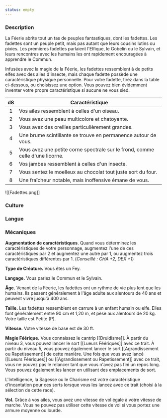 ```yaml
---
status: empty
---
```


### Description

La Féerie abrite tout un tas de peuples fantastiques, dont les fadettes. Les fadettes sont un peuple petit, mais pas autant que leurs cousins lutins ou pixies. Les premières fadettes parlaient l'Elfique, le Gobelin ou le Sylvain, et leurs rencontres avec les humains les ont rapidement encouragées à apprendre le Commun.

Infusées avec la magie de la Féerie, les fadettes ressemblent à de petits elfes avec des ailes d'insecte, mais chaque fadette possède une caractéristique physique personnelle. Pour votre fadette, tirez dans la table ci-dessous, ou choisissez une option. Vous pouvez bien évidemment inventer votre propre caractéristique si aucune ne vous sied.

| d8  | Caractéristique                                                               |
| :-: | ----------------------------------------------------------------------------- |
|  1  | Vos ailes ressemblent à celles d'un oiseau.                                   |
|  2  | Vous avez une peau multicolore et chatoyante.                                 |
|  3  | Vous avez des oreilles particulièrement grandes.                              |
|  4  | Une brume scintillante se trouve en permanence autour de vous.                |
|  5  | Vous avez une petite corne spectrale sur le frond, comme celle d'une licorne. |
|  6  | Vos jambes ressemblent à celles d'un insecte.                                 |
|  7  | Vous sentez le moelleux au chocolat tout juste sort du four.                  |
|  8  | Une fraîcheur notable, mais inoffensive émane de vous.                        |
![[Fadettes.png]]



### Culture

### Langue

### Mécaniques

**Augmentation de caractéristiques**. Quand vous déterminez les caractéristiques de votre personnage, augmentez l'une de ces caractéristiques par 2 et augmentez une autre par 1, ou augmentez trois caractéristiques différentes par 1. (*Conseillé : CHA +2, DEX +1*)

**Type de Créature.** Vous êtes un Fey.

**Langage.** Vous parlez le Commun et le Sylvain.

**Âge.** Venant de la Féerie, les fadettes ont un rythme de vie plus lent que les humains. Ils passent généralement à l'âge adulte aux alentours de 40 ans et peuvent vivre jusqu'à 400 ans.

**Taille.** Les fadettes ressemblent en carrure à un enfant humain ou elfe. Elles font généralement entre 90 cm et 1,20 m, et pèse aux alentours de 20 kg. Votre taille est Petite (P).

**Vitesse.** Votre vitesse de base est de 30 ft.

**Magie Féérique.** Vous connaissez le cantrip [[Druidisme]]. À partir du niveau 3, vous pouvez lancer le sort [[Lueurs Féériques]] avec ce trait. À partir du niveau 5, vous pouvez également lancer le sort [[Agrandissement ou Rapetissement]] de cette manière. Une fois que vous avez lancé [[Lueurs Féériques]] ou [[Agrandissement ou Rapetissement]] avec ce trait, vous ne pouvez pas le relancer tant que vous n'avez pas fini un repos long. Vous pouvez également les lancer en utilisant des emplacements de sort.

L'Intelligence, la Sagesse ou le Charisme est votre caractéristique d'incantation pour ces sorts lorsque vous les lancez avec ce trait (choisi à la sélection de cette race).

**Vol.** Grâce à vos ailes, vous avez une vitesse de vol égale à votre vitesse de marche. Vous ne pouvez pas utiliser cette vitesse de vol si vous portez une armure moyenne ou lourde.
